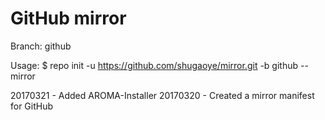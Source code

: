 # GitHub mirror
Branch: github

Usage:
$ repo init -u https://github.com/shugaoye/mirror.git -b github --mirror

20170321 - Added AROMA-Installer
20170320 - Created a mirror manifest for GitHub

